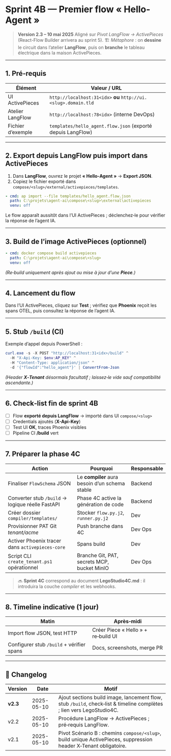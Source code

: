# Sprint 4B — Premier flow « Hello-Agent »

> **Version 2.3 – 10 mai 2025**
> Aligné sur *Pivot LangFlow → ActivePieces* (React-Flow Builder arrivera au sprint 5).
> 🏗️ *Métaphore* : on **dessine** le circuit dans l’atelier **LangFlow**, puis on **branche** le tableau électrique dans la maison ActivePieces.

---

## 1. Pré‑requis

| Élément           | Valeur / URL                                                    |
| ----------------- | --------------------------------------------------------------- |
| UI ActivePieces   | `http://localhost:31<idx>` **ou** `http://ui.<slug>.domain.tld` |
| Atelier LangFlow  | `http://localhost:78<idx>` (interne DevOps)                     |
| Fichier d’exemple | `templates/hello_agent.flow.json` (exporté depuis LangFlow)     |

---

## 2. Export depuis LangFlow puis import dans ActivePieces

1. Dans **LangFlow**, ouvrez le projet **« Hello‑Agent »** → **Export JSON**.
2. Copiez le fichier exporté dans `compose/<slug>/external/activepieces/templates`.

```yaml
- cmd: ap import --file templates/hello_agent.flow.json
  path: C:\projets\agent-ai\compose\<slug>\external\activepieces
  venv: off
```

Le flow apparaît aussitôt dans l’UI ActivePieces ; déclenchez‑le pour vérifier la réponse de l’agent IA.

---

## 3. Build de l’image ActivePieces (optionnel)

```yaml
- cmd: docker compose build activepieces
  path: C:\projets\agent-ai\compose\<slug>
  venv: off
```

*(Re‑build uniquement après ajout ou mise à jour d’une **Piece**.)*

---

## 4. Lancement du flow

Dans l’UI ActivePieces, cliquez sur **Test** ; vérifiez que **Phoenix** reçoit les spans OTEL, puis consultez la réponse de l’agent IA.

---

## 5. Stub `/build` (CI)

Exemple d’appel depuis PowerShell :

```powershell
curl.exe -s -X POST "http://localhost:31<idx>/build" ^
  -H "X-Api-Key: $env:AP_KEY" ^
  -H "Content-Type: application/json" ^
  -d '{"flowId":"hello_agent"}' | ConvertFrom-Json
```

*(Header **X‑Tenant** désormais facultatif ; laissez‑le vide sauf compatibilité ascendante.)*

---

## 6. Check‑list fin de sprint 4B

* [ ] Flow **exporté depuis LangFlow** → importé dans UI `compose/<slug>`
* [ ] Credentials ajoutés (**X-Api-Key**)
* [ ] Test UI **OK**, traces Phoenix visibles
* [ ] Pipeline CI **/build** vert

---

## 7. Préparer la phase 4C

| Action                                           | Pourquoi                                       | Responsable |
| ------------------------------------------------ | ---------------------------------------------- | ----------- |
| Finaliser `FlowSchema` JSON                      | Le **compiler** aura besoin d’un schema stable | Backend     |
| Converter stub `/build` → logique réelle FastAPI | Phase 4C active la génération de code          | Backend     |
| Créer dossier `compiler/templates/`              | Stocker `flow.py.j2`, `runner.py.j2`           | Dev         |
| Provisionner PAT Git *tenant/acme*               | Push branche dans 4C                           | Dev Ops     |
| Activer Phoenix tracer dans `activepieces-core`  | Spans build                                    | Dev         |
| Script CLI `create_tenant.ps1` opérationnel      | Branche Git, PAT, secrets MCP, bucket MinIO    | Dev Ops     |

> 🔜 **Sprint 4C** correspond au document **LegoStudio4C.md** : il introduira la couche *compiler* et les webhooks.

---

## 8. Timeline indicative (1 jour)

| Matin                                     | Après‑midi                          |
| ----------------------------------------- | ----------------------------------- |
| Import flow JSON, test HTTP               | Créer Piece « Hello » + re‑build UI |
| Configurer stub `/build` + vérifier spans | Docs, screenshots, merge PR         |

---

## 📝 Changelog

| Version  | Date       | Motif                                                                                                                |
| -------- | ---------- | -------------------------------------------------------------------------------------------------------------------- |
| **v2.3** | 2025-05-10 | Ajout sections build image, lancement flow, stub `/build`, check‑list & timeline complètes ; lien vers LegoStudio4C. |
| v2.2     | 2025-05-10 | Procédure LangFlow → ActivePieces ; pré‑requis LangFlow.                                                             |
| v2.1     | 2025-05-10 | Pivot Scénario B : chemins `compose/<slug>`, build unique ActivePieces, suppression header X‑Tenant obligatoire.     |
